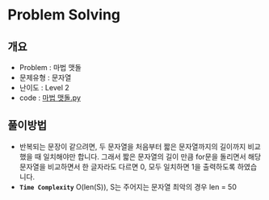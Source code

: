 # Problem Solving

## 개요

- Problem : 마법 맷돌
- 문제유형 : 문자열
- 난이도 : Level 2
- code : [마법 맷돌.py](https://kdt-gitlab.elice.io/yjk5309/algorithm-study-02/-/blob/master/3주차/2021-01-09/정소원/마법%20맷돌.py)

## 풀이방법

- 반복되는 문장이 같으려면, 두 문자열을 처음부터 짧은 문자열까지의 길이까지 비교했을 때 일치해야만 합니다. 그래서 짧은 문자열의 길이 만큼 for문을 돌리면서 해당 문자열을 비교하면서 한 글자라도 다르면 0, 모두 일치하면 1을 출력하도록 하였습니다.
- **`Time Complexity`** O(len(S)), S는 주어지는 문자열 최악의 경우 len = 50
